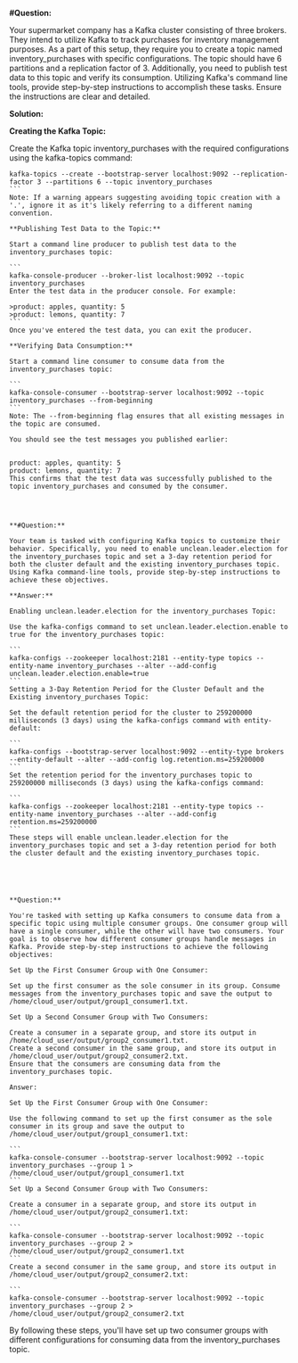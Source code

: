 **#Question:**

Your supermarket company has a Kafka cluster consisting of three brokers. They intend to utilize Kafka to track purchases for inventory management purposes. As a part of this setup, they require you to create a topic named inventory_purchases with specific configurations. The topic should have 6 partitions and a replication factor of 3. Additionally, you need to publish test data to this topic and verify its consumption. Utilizing Kafka's command line tools, provide step-by-step instructions to accomplish these tasks. Ensure the instructions are clear and detailed.

**Solution:**

**Creating the Kafka Topic:**

Create the Kafka topic inventory_purchases with the required configurations using the kafka-topics command:

````
kafka-topics --create --bootstrap-server localhost:9092 --replication-factor 3 --partitions 6 --topic inventory_purchases
```
Note: If a warning appears suggesting avoiding topic creation with a '.', ignore it as it's likely referring to a different naming convention.

**Publishing Test Data to the Topic:**

Start a command line producer to publish test data to the inventory_purchases topic:

```
kafka-console-producer --broker-list localhost:9092 --topic inventory_purchases
Enter the test data in the producer console. For example:

>product: apples, quantity: 5
>product: lemons, quantity: 7
```
Once you've entered the test data, you can exit the producer.

**Verifying Data Consumption:**

Start a command line consumer to consume data from the inventory_purchases topic:

```
kafka-console-consumer --bootstrap-server localhost:9092 --topic inventory_purchases --from-beginning
```
Note: The --from-beginning flag ensures that all existing messages in the topic are consumed.

You should see the test messages you published earlier:


product: apples, quantity: 5
product: lemons, quantity: 7
This confirms that the test data was successfully published to the topic inventory_purchases and consumed by the consumer.




**#Question:**

Your team is tasked with configuring Kafka topics to customize their behavior. Specifically, you need to enable unclean.leader.election for the inventory_purchases topic and set a 3-day retention period for both the cluster default and the existing inventory_purchases topic. Using Kafka command-line tools, provide step-by-step instructions to achieve these objectives.

**Answer:**

Enabling unclean.leader.election for the inventory_purchases Topic:

Use the kafka-configs command to set unclean.leader.election.enable to true for the inventory_purchases topic:

```
kafka-configs --zookeeper localhost:2181 --entity-type topics --entity-name inventory_purchases --alter --add-config unclean.leader.election.enable=true
```
Setting a 3-Day Retention Period for the Cluster Default and the Existing inventory_purchases Topic:

Set the default retention period for the cluster to 259200000 milliseconds (3 days) using the kafka-configs command with entity-default:

```
kafka-configs --bootstrap-server localhost:9092 --entity-type brokers --entity-default --alter --add-config log.retention.ms=259200000
```
Set the retention period for the inventory_purchases topic to 259200000 milliseconds (3 days) using the kafka-configs command:

```
kafka-configs --zookeeper localhost:2181 --entity-type topics --entity-name inventory_purchases --alter --add-config retention.ms=259200000
```
These steps will enable unclean.leader.election for the inventory_purchases topic and set a 3-day retention period for both the cluster default and the existing inventory_purchases topic.





**Question:**

You're tasked with setting up Kafka consumers to consume data from a specific topic using multiple consumer groups. One consumer group will have a single consumer, while the other will have two consumers. Your goal is to observe how different consumer groups handle messages in Kafka. Provide step-by-step instructions to achieve the following objectives:

Set Up the First Consumer Group with One Consumer:

Set up the first consumer as the sole consumer in its group. Consume messages from the inventory_purchases topic and save the output to /home/cloud_user/output/group1_consumer1.txt.

Set Up a Second Consumer Group with Two Consumers:

Create a consumer in a separate group, and store its output in /home/cloud_user/output/group2_consumer1.txt.
Create a second consumer in the same group, and store its output in /home/cloud_user/output/group2_consumer2.txt.
Ensure that the consumers are consuming data from the inventory_purchases topic.

Answer:

Set Up the First Consumer Group with One Consumer:

Use the following command to set up the first consumer as the sole consumer in its group and save the output to /home/cloud_user/output/group1_consumer1.txt:

```
kafka-console-consumer --bootstrap-server localhost:9092 --topic inventory_purchases --group 1 > /home/cloud_user/output/group1_consumer1.txt
```
Set Up a Second Consumer Group with Two Consumers:

Create a consumer in a separate group, and store its output in /home/cloud_user/output/group2_consumer1.txt:

```
kafka-console-consumer --bootstrap-server localhost:9092 --topic inventory_purchases --group 2 > /home/cloud_user/output/group2_consumer1.txt
```
Create a second consumer in the same group, and store its output in /home/cloud_user/output/group2_consumer2.txt:

```
kafka-console-consumer --bootstrap-server localhost:9092 --topic inventory_purchases --group 2 > /home/cloud_user/output/group2_consumer2.txt
````
By following these steps, you'll have set up two consumer groups with different configurations for consuming data from the inventory_purchases topic.

